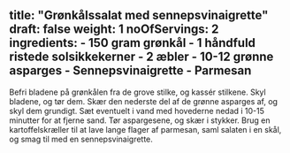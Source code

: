 title: "Grønkålssalat med sennepsvinaigrette"
draft: false
weight: 1
noOfServings: 2
ingredients:
	- 150 gram grønkål
	- 1 håndfuld ristede solsikkekerner
	- 2 æbler
	- 10-12 grønne asparges
	- Sennepsvinaigrette
	- Parmesan
---

Befri bladene på grønkålen fra de grove stilke, og kassér stilkene. Skyl
bladene, og tør dem. Skær den nederste del af de grønne asparges af, og
skyl dem grundigt. Sæt eventuelt i vand med hovederne nedad i 10-15
minutter for at fjerne sand. Tør aspargesene, og skær i stykker. Brug en
kartoffelskræller til at lave lange flager af parmesan, saml salaten i
en skål, og smag til med en sennepsvinaigrette.

